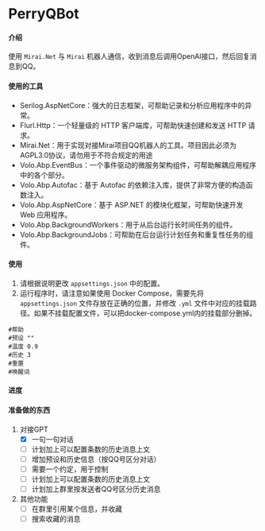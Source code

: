 # PerryQBot

#### 介绍

使用 `Mirai.Net` 与 `Mirai` 机器人通信，收到消息后调用OpenAI接口，然后回复消息到QQ。

#### 使用的工具

- Serilog.AspNetCore：强大的日志框架，可帮助记录和分析应用程序中的异常。
- Flurl.Http：一个轻量级的 HTTP 客户端库，可帮助快速创建和发送 HTTP 请求。
- Mirai.Net：用于实现对接Mirai项目QQ机器人的工具。项目因此必须为AGPL3.0协议，请勿用于不符合规定的用途
- Volo.Abp.EventBus：一个事件驱动的微服务架构组件，可帮助解耦应用程序中的各个部分。
- Volo.Abp.Autofac：基于 Autofac 的依赖注入库，提供了非常方便的构造函数注入。
- Volo.Abp.AspNetCore：基于 ASP.NET 的模块化框架，可帮助快速开发 Web 应用程序。
- Volo.Abp.BackgroundWorkers：用于从后台运行长时间任务的组件。
- Volo.Abp.BackgroundJobs：可帮助在后台运行计划任务和重复性任务的组件。

#### 使用

1. 请根据说明更改 `appsettings.json` 中的配置。
2. 运行程序时，请注意如果使用 Docker Compose，需要先将 `appsettings.json` 文件存放在正确的位置，并修改 `.yml` 文件中对应的挂载路径。如果不挂载配置文件，可以把docker-compose.yml内的挂载部分删掉。



``` shell
#帮助
#预设 ""
#温度 0.9
#历史 3
#重置
#唤醒词
```

#### 进度
#### 准备做的东西

1. 对接GPT
   - [x] 一句一句对话
   - [ ] 计划加上可以配置条数的历史消息上文
   - [ ] 增加预设和历史信息（按QQ号区分对话）
   - [ ] 需要一个约定，用于控制
   - [ ] 计划加上可以配置条数的历史消息上文
   - [ ] 计划加上群里按发送者QQ号区分历史消息

2. 其他功能
   - [ ] 在群里引用某个信息，并收藏
   - [ ] 搜索收藏的消息
